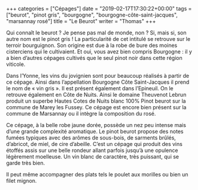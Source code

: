 +++
categories = ["Cépages"]
date = "2019-02-17T17:30:22+00:00"
tags = ["beurot", "pinot gris", "bourgogne", "bourgogne-côte-saint-jacques", "marsannay rosé"]
title = "Le Beurot"
writer = "Thomas"
+++

Qui connaît le beurot ?
Je pense pas mal de monde, non ? Si, mais si, son autre nom est le pinot gris !
La particularité de cet intitulé se retrouve sur le terroir bourguignon. Son origine est due à la robe de bure des moines cisterciens qui le cultivaient. Et oui, vous avez bien compris Bourgogne : il y a bien d’autres cépages cultivés que le seul pinot noir dans cette région viticole.

Dans l’Yonne, les vins du jovignien sont pour beaucoup réalisés à partir de ce cépage. Ainsi dans l’appellation Bourgogne Côte Saint-Jacques il prend le nom de « vin gris ». Il est présent également dans l’Epineuil.
On le retrouve également en Côte de Nuits. Ainsi le domaine Theuvenot Lebrun produit un superbe Hautes Cotes de Nuits blanc  100% Pinot beurot  sur la commune de Marey les Fussey. Ce cépage est encore bien présent sur la commune de Marsannay ou il intègre la composition du rosé.  

Ce cépage, à la belle robe jaune dorée, possède un nez peu intense mais d’une grande complexité aromatique. Le pinot beurot propose des notes fumées typiques avec des arômes de sous-bois, de sarments brûlés, d’abricot, de miel, de cire d’abeille. C’est un cépage qui produit des vins étoffés assis sur une belle rondeur allant parfois jusqu’à une opulence légèrement moelleuse. Un vin blanc de caractère, très puissant, qui se garde très bien.  

Il peut même accompagner des plats tels le poulet aux morilles ou bien un filet mignon.